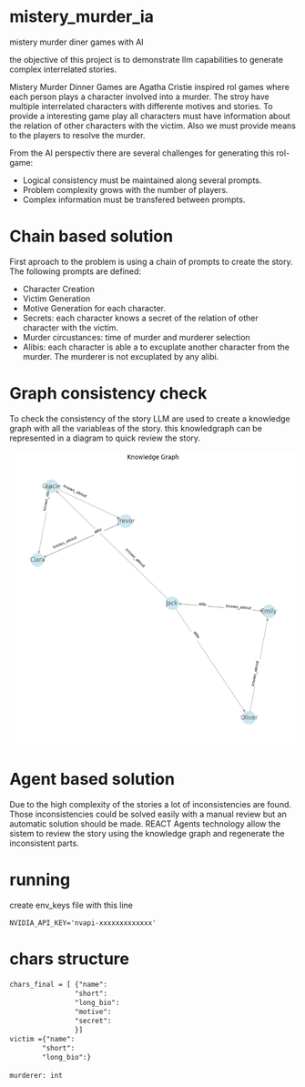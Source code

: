 # mistery_murder_ia
mistery murder diner games with AI

the objective of this project is to demonstrate llm capabilities to generate complex interrelated stories.

Mistery Murder Dinner Games are Agatha Cristie inspired rol games where each person plays a character involved into a murder. The stroy have multiple interrelated characters with differente motives and stories. To provide a interesting game play all characters must have information about the relation of other characters with the victim. Also we must provide means to the players to resolve the murder. 

From the AI perspectiv there are several challenges for generating this rol-game: 
- Logical consistency must be maintained along several prompts. 
- Problem complexity grows with the number of players. 
- Complex information must be transfered between prompts. 

# Chain based solution

First aproach to the problem is using a chain of prompts to create the story. The following prompts are defined: 
- Character Creation 
- Victim Generation
- Motive Generation for each character. 
- Secrets: each character knows a secret of the relation of other character with the victim. 
- Murder circustances: time of murder and murderer selection 
- Alibis: each character is able a to excuplate another character from the murder. The murderer is not excuplated by any alibi. 

# Graph consistency check

To check the consistency of the story LLM are used to create a knowledge graph with all the variableas of the story. this knowledgraph can be represented in a diagram to quick review the story. 

![Example consistency graph](example/graph.png "Example consistency graph")

# Agent based solution

Due to the high complexity of the stories a lot of inconsistencies are found. Those inconsistencies could be solved easily with a manual review but an automatic solution should be made. REACT Agents technology allow the sistem to review the story using the knowledge graph and regenerate the inconsistent parts. 




# running
create env_keys file with this line

```
NVIDIA_API_KEY='nvapi-xxxxxxxxxxxxx'
```





# chars structure
```
chars_final = [ {"name": 
                "short":
                "long_bio": 
                "motive": 
                "secret":
                }]
victim ={"name": 
        "short":
        "long_bio":}

murderer: int
```
